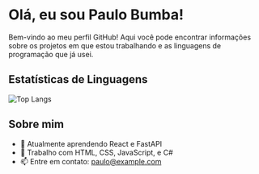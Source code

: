 
# Olá, eu sou Paulo Bumba!

Bem-vindo ao meu perfil GitHub! Aqui você pode encontrar informações sobre os projetos em que estou trabalhando e as linguagens de programação que já usei.

## Estatísticas de Linguagens

![Top Langs](https://github-readme-stats.vercel.app/api/top-langs/?username=PauloBumba&layout=compact)

## Sobre mim

- 🌱 Atualmente aprendendo React e FastAPI
- 💼 Trabalho com HTML, CSS, JavaScript, e C#
- 📫 Entre em contato: paulo@example.com
